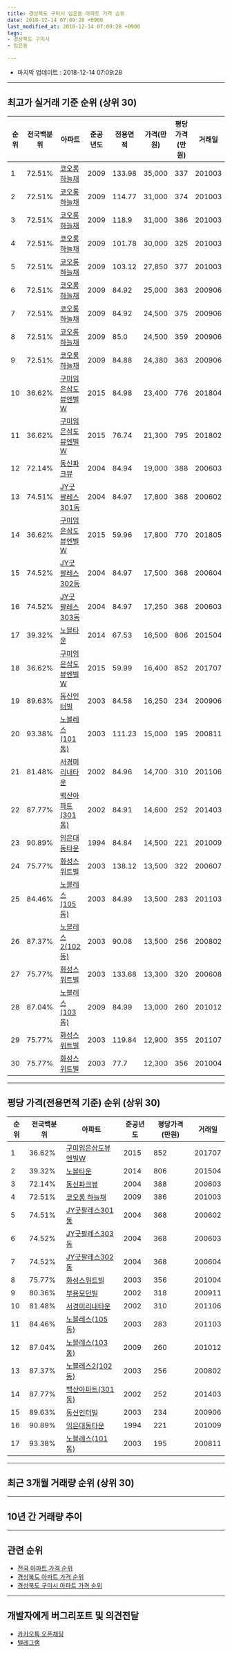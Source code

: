 ```yaml
---
title: 경상북도 구미시 임은동 아파트 가격 순위
date: 2018-12-14 07:09:28 +0900
last_modified_at: 2018-12-14 07:09:28 +0900
tags:
- 경상북도 구미시
- 임은동

---
```


* 마지막 업데이트 : 2018-12-14 07:09:28

---

## 최고가 실거래 기준 순위 (상위 30)


|순위|전국백분위|아파트|준공년도|전용면적|가격(만원)|평당가격(만원)|거래일|
|---|---|---|---|---|---|---|---|
|1|72.51%|[코오롱 하늘채](https://search.naver.com/search.naver?query=%EA%B2%BD%EC%83%81%EB%B6%81%EB%8F%84+%EA%B5%AC%EB%AF%B8%EC%8B%9C+%EC%9E%84%EC%9D%80%EB%8F%99+%EC%BD%94%EC%98%A4%EB%A1%B1+%ED%95%98%EB%8A%98%EC%B1%84)|2009|133.98|35,000|337|201003|
|2|72.51%|[코오롱 하늘채](https://search.naver.com/search.naver?query=%EA%B2%BD%EC%83%81%EB%B6%81%EB%8F%84+%EA%B5%AC%EB%AF%B8%EC%8B%9C+%EC%9E%84%EC%9D%80%EB%8F%99+%EC%BD%94%EC%98%A4%EB%A1%B1+%ED%95%98%EB%8A%98%EC%B1%84)|2009|114.77|31,000|374|201003|
|3|72.51%|[코오롱 하늘채](https://search.naver.com/search.naver?query=%EA%B2%BD%EC%83%81%EB%B6%81%EB%8F%84+%EA%B5%AC%EB%AF%B8%EC%8B%9C+%EC%9E%84%EC%9D%80%EB%8F%99+%EC%BD%94%EC%98%A4%EB%A1%B1+%ED%95%98%EB%8A%98%EC%B1%84)|2009|118.9|31,000|386|201003|
|4|72.51%|[코오롱 하늘채](https://search.naver.com/search.naver?query=%EA%B2%BD%EC%83%81%EB%B6%81%EB%8F%84+%EA%B5%AC%EB%AF%B8%EC%8B%9C+%EC%9E%84%EC%9D%80%EB%8F%99+%EC%BD%94%EC%98%A4%EB%A1%B1+%ED%95%98%EB%8A%98%EC%B1%84)|2009|101.78|30,000|325|201003|
|5|72.51%|[코오롱 하늘채](https://search.naver.com/search.naver?query=%EA%B2%BD%EC%83%81%EB%B6%81%EB%8F%84+%EA%B5%AC%EB%AF%B8%EC%8B%9C+%EC%9E%84%EC%9D%80%EB%8F%99+%EC%BD%94%EC%98%A4%EB%A1%B1+%ED%95%98%EB%8A%98%EC%B1%84)|2009|103.12|27,850|377|201003|
|6|72.51%|[코오롱 하늘채](https://search.naver.com/search.naver?query=%EA%B2%BD%EC%83%81%EB%B6%81%EB%8F%84+%EA%B5%AC%EB%AF%B8%EC%8B%9C+%EC%9E%84%EC%9D%80%EB%8F%99+%EC%BD%94%EC%98%A4%EB%A1%B1+%ED%95%98%EB%8A%98%EC%B1%84)|2009|84.92|25,000|363|200906|
|7|72.51%|[코오롱 하늘채](https://search.naver.com/search.naver?query=%EA%B2%BD%EC%83%81%EB%B6%81%EB%8F%84+%EA%B5%AC%EB%AF%B8%EC%8B%9C+%EC%9E%84%EC%9D%80%EB%8F%99+%EC%BD%94%EC%98%A4%EB%A1%B1+%ED%95%98%EB%8A%98%EC%B1%84)|2009|84.92|24,500|375|200906|
|8|72.51%|[코오롱 하늘채](https://search.naver.com/search.naver?query=%EA%B2%BD%EC%83%81%EB%B6%81%EB%8F%84+%EA%B5%AC%EB%AF%B8%EC%8B%9C+%EC%9E%84%EC%9D%80%EB%8F%99+%EC%BD%94%EC%98%A4%EB%A1%B1+%ED%95%98%EB%8A%98%EC%B1%84)|2009|85.0|24,500|359|200906|
|9|72.51%|[코오롱 하늘채](https://search.naver.com/search.naver?query=%EA%B2%BD%EC%83%81%EB%B6%81%EB%8F%84+%EA%B5%AC%EB%AF%B8%EC%8B%9C+%EC%9E%84%EC%9D%80%EB%8F%99+%EC%BD%94%EC%98%A4%EB%A1%B1+%ED%95%98%EB%8A%98%EC%B1%84)|2009|84.88|24,380|363|200906|
|10|36.62%|[구미임은삼도뷰엔빌W](https://search.naver.com/search.naver?query=%EA%B2%BD%EC%83%81%EB%B6%81%EB%8F%84+%EA%B5%AC%EB%AF%B8%EC%8B%9C+%EC%9E%84%EC%9D%80%EB%8F%99+%EA%B5%AC%EB%AF%B8%EC%9E%84%EC%9D%80%EC%82%BC%EB%8F%84%EB%B7%B0%EC%97%94%EB%B9%8CW)|2015|84.98|23,400|776|201804|
|11|36.62%|[구미임은삼도뷰엔빌W](https://search.naver.com/search.naver?query=%EA%B2%BD%EC%83%81%EB%B6%81%EB%8F%84+%EA%B5%AC%EB%AF%B8%EC%8B%9C+%EC%9E%84%EC%9D%80%EB%8F%99+%EA%B5%AC%EB%AF%B8%EC%9E%84%EC%9D%80%EC%82%BC%EB%8F%84%EB%B7%B0%EC%97%94%EB%B9%8CW)|2015|76.74|21,300|795|201802|
|12|72.14%|[동신파크뷰](https://search.naver.com/search.naver?query=%EA%B2%BD%EC%83%81%EB%B6%81%EB%8F%84+%EA%B5%AC%EB%AF%B8%EC%8B%9C+%EC%9E%84%EC%9D%80%EB%8F%99+%EB%8F%99%EC%8B%A0%ED%8C%8C%ED%81%AC%EB%B7%B0)|2004|84.94|19,000|388|200603|
|13|74.51%|[JY굿팔레스301동](https://search.naver.com/search.naver?query=%EA%B2%BD%EC%83%81%EB%B6%81%EB%8F%84+%EA%B5%AC%EB%AF%B8%EC%8B%9C+%EC%9E%84%EC%9D%80%EB%8F%99+JY%EA%B5%BF%ED%8C%94%EB%A0%88%EC%8A%A4301%EB%8F%99)|2004|84.97|17,800|368|200602|
|14|36.62%|[구미임은삼도뷰엔빌W](https://search.naver.com/search.naver?query=%EA%B2%BD%EC%83%81%EB%B6%81%EB%8F%84+%EA%B5%AC%EB%AF%B8%EC%8B%9C+%EC%9E%84%EC%9D%80%EB%8F%99+%EA%B5%AC%EB%AF%B8%EC%9E%84%EC%9D%80%EC%82%BC%EB%8F%84%EB%B7%B0%EC%97%94%EB%B9%8CW)|2015|59.96|17,800|770|201805|
|15|74.52%|[JY굿팔레스302동](https://search.naver.com/search.naver?query=%EA%B2%BD%EC%83%81%EB%B6%81%EB%8F%84+%EA%B5%AC%EB%AF%B8%EC%8B%9C+%EC%9E%84%EC%9D%80%EB%8F%99+JY%EA%B5%BF%ED%8C%94%EB%A0%88%EC%8A%A4302%EB%8F%99)|2004|84.97|17,500|368|200604|
|16|74.52%|[JY굿팔레스303동](https://search.naver.com/search.naver?query=%EA%B2%BD%EC%83%81%EB%B6%81%EB%8F%84+%EA%B5%AC%EB%AF%B8%EC%8B%9C+%EC%9E%84%EC%9D%80%EB%8F%99+JY%EA%B5%BF%ED%8C%94%EB%A0%88%EC%8A%A4303%EB%8F%99)|2004|84.97|17,250|368|200603|
|17|39.32%|[노블타운](https://search.naver.com/search.naver?query=%EA%B2%BD%EC%83%81%EB%B6%81%EB%8F%84+%EA%B5%AC%EB%AF%B8%EC%8B%9C+%EC%9E%84%EC%9D%80%EB%8F%99+%EB%85%B8%EB%B8%94%ED%83%80%EC%9A%B4)|2014|67.53|16,500|806|201504|
|18|36.62%|[구미임은삼도뷰엔빌W](https://search.naver.com/search.naver?query=%EA%B2%BD%EC%83%81%EB%B6%81%EB%8F%84+%EA%B5%AC%EB%AF%B8%EC%8B%9C+%EC%9E%84%EC%9D%80%EB%8F%99+%EA%B5%AC%EB%AF%B8%EC%9E%84%EC%9D%80%EC%82%BC%EB%8F%84%EB%B7%B0%EC%97%94%EB%B9%8CW)|2015|59.99|16,400|852|201707|
|19|89.63%|[동신인터빌](https://search.naver.com/search.naver?query=%EA%B2%BD%EC%83%81%EB%B6%81%EB%8F%84+%EA%B5%AC%EB%AF%B8%EC%8B%9C+%EC%9E%84%EC%9D%80%EB%8F%99+%EB%8F%99%EC%8B%A0%EC%9D%B8%ED%84%B0%EB%B9%8C)|2003|84.58|16,250|234|200906|
|20|93.38%|[노블레스(101동)](https://search.naver.com/search.naver?query=%EA%B2%BD%EC%83%81%EB%B6%81%EB%8F%84+%EA%B5%AC%EB%AF%B8%EC%8B%9C+%EC%9E%84%EC%9D%80%EB%8F%99+%EB%85%B8%EB%B8%94%EB%A0%88%EC%8A%A4%28101%EB%8F%99%29)|2003|111.23|15,000|195|200811|
|21|81.48%|[서경미리내타운](https://search.naver.com/search.naver?query=%EA%B2%BD%EC%83%81%EB%B6%81%EB%8F%84+%EA%B5%AC%EB%AF%B8%EC%8B%9C+%EC%9E%84%EC%9D%80%EB%8F%99+%EC%84%9C%EA%B2%BD%EB%AF%B8%EB%A6%AC%EB%82%B4%ED%83%80%EC%9A%B4)|2002|84.96|14,700|310|201106|
|22|87.77%|[백산아파트(301동)](https://search.naver.com/search.naver?query=%EA%B2%BD%EC%83%81%EB%B6%81%EB%8F%84+%EA%B5%AC%EB%AF%B8%EC%8B%9C+%EC%9E%84%EC%9D%80%EB%8F%99+%EB%B0%B1%EC%82%B0%EC%95%84%ED%8C%8C%ED%8A%B8%28301%EB%8F%99%29)|2002|84.91|14,600|252|201403|
|23|90.89%|[임은대동타운](https://search.naver.com/search.naver?query=%EA%B2%BD%EC%83%81%EB%B6%81%EB%8F%84+%EA%B5%AC%EB%AF%B8%EC%8B%9C+%EC%9E%84%EC%9D%80%EB%8F%99+%EC%9E%84%EC%9D%80%EB%8C%80%EB%8F%99%ED%83%80%EC%9A%B4)|1994|84.84|14,500|221|201009|
|24|75.77%|[화성스위트빌](https://search.naver.com/search.naver?query=%EA%B2%BD%EC%83%81%EB%B6%81%EB%8F%84+%EA%B5%AC%EB%AF%B8%EC%8B%9C+%EC%9E%84%EC%9D%80%EB%8F%99+%ED%99%94%EC%84%B1%EC%8A%A4%EC%9C%84%ED%8A%B8%EB%B9%8C)|2003|138.12|13,500|322|200607|
|25|84.46%|[노블레스(105동)](https://search.naver.com/search.naver?query=%EA%B2%BD%EC%83%81%EB%B6%81%EB%8F%84+%EA%B5%AC%EB%AF%B8%EC%8B%9C+%EC%9E%84%EC%9D%80%EB%8F%99+%EB%85%B8%EB%B8%94%EB%A0%88%EC%8A%A4%28105%EB%8F%99%29)|2003|84.99|13,500|283|201103|
|26|87.37%|[노블레스2(102동)](https://search.naver.com/search.naver?query=%EA%B2%BD%EC%83%81%EB%B6%81%EB%8F%84+%EA%B5%AC%EB%AF%B8%EC%8B%9C+%EC%9E%84%EC%9D%80%EB%8F%99+%EB%85%B8%EB%B8%94%EB%A0%88%EC%8A%A42%28102%EB%8F%99%29)|2003|90.08|13,500|256|200802|
|27|75.77%|[화성스위트빌](https://search.naver.com/search.naver?query=%EA%B2%BD%EC%83%81%EB%B6%81%EB%8F%84+%EA%B5%AC%EB%AF%B8%EC%8B%9C+%EC%9E%84%EC%9D%80%EB%8F%99+%ED%99%94%EC%84%B1%EC%8A%A4%EC%9C%84%ED%8A%B8%EB%B9%8C)|2003|133.68|13,300|320|200608|
|28|87.04%|[노블레스(103동)](https://search.naver.com/search.naver?query=%EA%B2%BD%EC%83%81%EB%B6%81%EB%8F%84+%EA%B5%AC%EB%AF%B8%EC%8B%9C+%EC%9E%84%EC%9D%80%EB%8F%99+%EB%85%B8%EB%B8%94%EB%A0%88%EC%8A%A4%28103%EB%8F%99%29)|2009|84.99|13,000|260|201012|
|29|75.77%|[화성스위트빌](https://search.naver.com/search.naver?query=%EA%B2%BD%EC%83%81%EB%B6%81%EB%8F%84+%EA%B5%AC%EB%AF%B8%EC%8B%9C+%EC%9E%84%EC%9D%80%EB%8F%99+%ED%99%94%EC%84%B1%EC%8A%A4%EC%9C%84%ED%8A%B8%EB%B9%8C)|2003|119.84|12,900|355|201107|
|30|75.77%|[화성스위트빌](https://search.naver.com/search.naver?query=%EA%B2%BD%EC%83%81%EB%B6%81%EB%8F%84+%EA%B5%AC%EB%AF%B8%EC%8B%9C+%EC%9E%84%EC%9D%80%EB%8F%99+%ED%99%94%EC%84%B1%EC%8A%A4%EC%9C%84%ED%8A%B8%EB%B9%8C)|2003|77.7|12,300|356|201004|


---

## 평당 가격(전용면적 기준) 순위 (상위 30)


|순위|전국백분위|아파트|준공년도|평당가격(만원)|거래일|
|---|---|---|---|---|---|
|1|36.62%|[구미임은삼도뷰엔빌W](https://search.naver.com/search.naver?query=%EA%B2%BD%EC%83%81%EB%B6%81%EB%8F%84+%EA%B5%AC%EB%AF%B8%EC%8B%9C+%EC%9E%84%EC%9D%80%EB%8F%99+%EA%B5%AC%EB%AF%B8%EC%9E%84%EC%9D%80%EC%82%BC%EB%8F%84%EB%B7%B0%EC%97%94%EB%B9%8CW)|2015|852|201707|
|2|39.32%|[노블타운](https://search.naver.com/search.naver?query=%EA%B2%BD%EC%83%81%EB%B6%81%EB%8F%84+%EA%B5%AC%EB%AF%B8%EC%8B%9C+%EC%9E%84%EC%9D%80%EB%8F%99+%EB%85%B8%EB%B8%94%ED%83%80%EC%9A%B4)|2014|806|201504|
|3|72.14%|[동신파크뷰](https://search.naver.com/search.naver?query=%EA%B2%BD%EC%83%81%EB%B6%81%EB%8F%84+%EA%B5%AC%EB%AF%B8%EC%8B%9C+%EC%9E%84%EC%9D%80%EB%8F%99+%EB%8F%99%EC%8B%A0%ED%8C%8C%ED%81%AC%EB%B7%B0)|2004|388|200603|
|4|72.51%|[코오롱 하늘채](https://search.naver.com/search.naver?query=%EA%B2%BD%EC%83%81%EB%B6%81%EB%8F%84+%EA%B5%AC%EB%AF%B8%EC%8B%9C+%EC%9E%84%EC%9D%80%EB%8F%99+%EC%BD%94%EC%98%A4%EB%A1%B1+%ED%95%98%EB%8A%98%EC%B1%84)|2009|386|201003|
|5|74.51%|[JY굿팔레스301동](https://search.naver.com/search.naver?query=%EA%B2%BD%EC%83%81%EB%B6%81%EB%8F%84+%EA%B5%AC%EB%AF%B8%EC%8B%9C+%EC%9E%84%EC%9D%80%EB%8F%99+JY%EA%B5%BF%ED%8C%94%EB%A0%88%EC%8A%A4301%EB%8F%99)|2004|368|200602|
|6|74.52%|[JY굿팔레스303동](https://search.naver.com/search.naver?query=%EA%B2%BD%EC%83%81%EB%B6%81%EB%8F%84+%EA%B5%AC%EB%AF%B8%EC%8B%9C+%EC%9E%84%EC%9D%80%EB%8F%99+JY%EA%B5%BF%ED%8C%94%EB%A0%88%EC%8A%A4303%EB%8F%99)|2004|368|200603|
|7|74.52%|[JY굿팔레스302동](https://search.naver.com/search.naver?query=%EA%B2%BD%EC%83%81%EB%B6%81%EB%8F%84+%EA%B5%AC%EB%AF%B8%EC%8B%9C+%EC%9E%84%EC%9D%80%EB%8F%99+JY%EA%B5%BF%ED%8C%94%EB%A0%88%EC%8A%A4302%EB%8F%99)|2004|368|200604|
|8|75.77%|[화성스위트빌](https://search.naver.com/search.naver?query=%EA%B2%BD%EC%83%81%EB%B6%81%EB%8F%84+%EA%B5%AC%EB%AF%B8%EC%8B%9C+%EC%9E%84%EC%9D%80%EB%8F%99+%ED%99%94%EC%84%B1%EC%8A%A4%EC%9C%84%ED%8A%B8%EB%B9%8C)|2003|356|201004|
|9|80.36%|[부용모던빌](https://search.naver.com/search.naver?query=%EA%B2%BD%EC%83%81%EB%B6%81%EB%8F%84+%EA%B5%AC%EB%AF%B8%EC%8B%9C+%EC%9E%84%EC%9D%80%EB%8F%99+%EB%B6%80%EC%9A%A9%EB%AA%A8%EB%8D%98%EB%B9%8C)|2002|318|200911|
|10|81.48%|[서경미리내타운](https://search.naver.com/search.naver?query=%EA%B2%BD%EC%83%81%EB%B6%81%EB%8F%84+%EA%B5%AC%EB%AF%B8%EC%8B%9C+%EC%9E%84%EC%9D%80%EB%8F%99+%EC%84%9C%EA%B2%BD%EB%AF%B8%EB%A6%AC%EB%82%B4%ED%83%80%EC%9A%B4)|2002|310|201106|
|11|84.46%|[노블레스(105동)](https://search.naver.com/search.naver?query=%EA%B2%BD%EC%83%81%EB%B6%81%EB%8F%84+%EA%B5%AC%EB%AF%B8%EC%8B%9C+%EC%9E%84%EC%9D%80%EB%8F%99+%EB%85%B8%EB%B8%94%EB%A0%88%EC%8A%A4%28105%EB%8F%99%29)|2003|283|201103|
|12|87.04%|[노블레스(103동)](https://search.naver.com/search.naver?query=%EA%B2%BD%EC%83%81%EB%B6%81%EB%8F%84+%EA%B5%AC%EB%AF%B8%EC%8B%9C+%EC%9E%84%EC%9D%80%EB%8F%99+%EB%85%B8%EB%B8%94%EB%A0%88%EC%8A%A4%28103%EB%8F%99%29)|2009|260|201012|
|13|87.37%|[노블레스2(102동)](https://search.naver.com/search.naver?query=%EA%B2%BD%EC%83%81%EB%B6%81%EB%8F%84+%EA%B5%AC%EB%AF%B8%EC%8B%9C+%EC%9E%84%EC%9D%80%EB%8F%99+%EB%85%B8%EB%B8%94%EB%A0%88%EC%8A%A42%28102%EB%8F%99%29)|2003|256|200802|
|14|87.77%|[백산아파트(301동)](https://search.naver.com/search.naver?query=%EA%B2%BD%EC%83%81%EB%B6%81%EB%8F%84+%EA%B5%AC%EB%AF%B8%EC%8B%9C+%EC%9E%84%EC%9D%80%EB%8F%99+%EB%B0%B1%EC%82%B0%EC%95%84%ED%8C%8C%ED%8A%B8%28301%EB%8F%99%29)|2002|252|201403|
|15|89.63%|[동신인터빌](https://search.naver.com/search.naver?query=%EA%B2%BD%EC%83%81%EB%B6%81%EB%8F%84+%EA%B5%AC%EB%AF%B8%EC%8B%9C+%EC%9E%84%EC%9D%80%EB%8F%99+%EB%8F%99%EC%8B%A0%EC%9D%B8%ED%84%B0%EB%B9%8C)|2003|234|200906|
|16|90.89%|[임은대동타운](https://search.naver.com/search.naver?query=%EA%B2%BD%EC%83%81%EB%B6%81%EB%8F%84+%EA%B5%AC%EB%AF%B8%EC%8B%9C+%EC%9E%84%EC%9D%80%EB%8F%99+%EC%9E%84%EC%9D%80%EB%8C%80%EB%8F%99%ED%83%80%EC%9A%B4)|1994|221|201009|
|17|93.38%|[노블레스(101동)](https://search.naver.com/search.naver?query=%EA%B2%BD%EC%83%81%EB%B6%81%EB%8F%84+%EA%B5%AC%EB%AF%B8%EC%8B%9C+%EC%9E%84%EC%9D%80%EB%8F%99+%EB%85%B8%EB%B8%94%EB%A0%88%EC%8A%A4%28101%EB%8F%99%29)|2003|195|200811|


---

## 최근 3개월 거래량 순위 (상위 30)


<div style="width:100%;">
    <canvas id="deal_count_ranking" height="250"></canvas>
</div>


<script>
new Chart(document.getElementById("deal_count_ranking"), {
    type: 'horizontalBar',
    data: {
        labels: ['코오롱 하늘채', '구미임은삼도뷰엔빌W', '임은대동타운', '동신파크뷰', 'JY굿팔레스303동', '노블레스2(102동)'],
        datasets: [{
            label: '실거래 수',
            data: [4, 3, 2, 1, 1, 1],
            borderColor: "rgba(255, 0, 128, 1)",
            backgroundColor: "rgba(255, 0, 128, 0.5)",
            fill: false,
        }]
    },
    options: {
        responsive: true,
        title: {
            display: true,
            text: '최근 3개월 거래량 순위'
        },
        tooltips: {
            mode: 'index',
            intersect: false,
            callbacks: {
                title: function(tooltipItems, data) {
                    return "실거래 수:";
                },
                label: function(tooltipItem, data) {
                    return data.labels[tooltipItem.index] + ": " + tooltipItem.xLabel;
                }
            }
        },
        hover: {
            mode: 'nearest',
            intersect: true
        },
        scales: {
            xAxes: [{
                display: true,
                scaleLabel: {
                    display: true,
                    labelString: '실거래 수'
                },
                ticks: {
                    suggestedMin: 0,
                }
            }],
            yAxes: [{
                display: true,
                ticks: {
                    autoSkip: false,
                    callback: function(value, index, values) {
                        if (value.length > 15)
                            return value.substr(0, 13) + "...";
                        else
                            return value;
                    }
                },
                scaleLabel: {
                    display: false,
                }
            }]
        }
    }
});

</script>


---

## 10년 간 거래량 추이


<div style="width:100%;">
    <canvas id="deal_progress" height="250"></canvas>
</div>

<script>
new Chart(document.getElementById("deal_progress"), {
    type: 'line',
    data: {
        labels: ['200812','200901','200902','200903','200904','200905','200906','200907','200908','200909','200910','200911','200912','201001','201002','201003','201004','201005','201006','201007','201008','201009','201010','201011','201012','201101','201102','201103','201104','201105','201106','201107','201108','201109','201110','201111','201112','201201','201202','201203','201204','201205','201206','201207','201208','201209','201210','201211','201212','201301','201302','201303','201304','201305','201306','201307','201308','201309','201310','201311','201312','201401','201402','201403','201404','201405','201406','201407','201408','201409','201410','201411','201412','201501','201502','201503','201504','201505','201506','201507','201508','201509','201510','201511','201512','201601','201602','201603','201604','201605','201606','201607','201608','201609','201610','201611','201612','201701','201702','201703','201704','201705','201706','201707','201708','201709','201710','201711','201712','201801','201802','201803','201804','201805','201806','201807','201808','201809','201810','201811','201812'],
        datasets: [{
            label: '실거래 수',
            pointRadius: 1,
            data: [0, 1, 0, 4, 4, 5, 81, 4, 3, 31, 24, 35, 15, 10, 6, 109, 8, 7, 7, 12, 11, 12, 15, 14, 20, 30, 22, 27, 22, 18, 16, 21, 18, 19, 14, 16, 33, 26, 25, 28, 13, 11, 12, 10, 7, 14, 14, 11, 19, 13, 14, 19, 19, 20, 15, 6, 9, 8, 14, 14, 14, 7, 5, 8, 7, 12, 5, 6, 6, 13, 10, 9, 9, 10, 10, 21, 11, 8, 10, 7, 7, 12, 21, 9, 5, 12, 6, 15, 8, 11, 11, 18, 12, 10, 18, 7, 7, 5, 15, 8, 11, 11, 1, 8, 15, 10, 10, 11, 15, 13, 15, 15, 8, 5, 11, 9, 7, 9, 5, 7, 0],
            borderColor: "rgba(255, 201, 14, 1)",
            backgroundColor: "rgba(255, 201, 14, 0.5)",
            fill: true,
        }]
    },
    options: {
        responsive: true,
        title: {
            display: true,
            text: '10년간 거래량 추이'
        },
        tooltips: {
            mode: 'index',
            intersect: false,
        },
        hover: {
            mode: 'nearest',
            intersect: true
        },
        scales: {
            xAxes: [{
                display: true,
                scaleLabel: {
                    display: true,
                    labelString: '년/월'
                }
            }],
            yAxes: [{
                display: true,
                ticks: {
                    suggestedMin: 0,
                },
                scaleLabel: {
                    display: true,
                    labelString: '실거래 수'
                }
            }]
        }
    }
});

</script>


---

## 관련 순위

- [전국 아파트 가격 순위](https://inasie.github.io/apt-ranking/전국)
- [경상북도 아파트 가격 순위](https://inasie.github.io/apt-ranking/경상북도)
- [경상북도 구미시 아파트 가격 순위](https://inasie.github.io/apt-ranking/경상북도-구미시)


---

## 개발자에게 버그리포트 및 의견전달

- [카카오톡 오픈채팅](https://open.kakao.com/o/gLJUAP4)
- [텔레그램](https://t.me/inasie)

